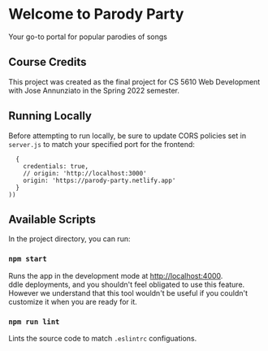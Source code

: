 # Welcome to Parody Party
Your go-to portal for popular parodies of songs

## Course Credits
This project was created as the final project for CS 5610 Web Development with Jose Annunziato in the Spring 2022 semester.

## Running Locally
Before attempting to run locally, be sure to update CORS policies set in `server.js` to match your specified port for the frontend:
```app.use(cors(
  {
    credentials: true,
    // origin: 'http://localhost:3000'
    origin: 'https://parody-party.netlify.app'
  }
))
```

## Available Scripts
In the project directory, you can run:

### `npm start`

Runs the app in the development mode at [http://localhost:4000](http://localhost:4000).\
ddle deployments, and you shouldn't feel obligated to use this feature. However we understand that this tool wouldn't be useful if you couldn't customize it when you are ready for it.

### `npm run lint`

Lints the source code to match `.eslintrc` configuations.

